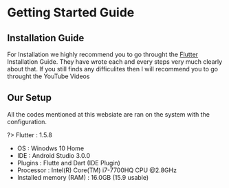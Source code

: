 # Getting Started Guide

## Installation Guide

For Installation we highly recommend you to go throught the [Flutter](https://flutter.dev) Installation Guide. They have wrote each and every steps very much clearly about that. If you still finds any difficulites then I will recommend you to go throught the YouTube Videos

## Our Setup 

All the codes mentioned at this websiate are ran on the system with the configuration.

?> Flutter : 1.5.8

- OS : Winodws 10 Home
- IDE : Android Studio 3.0.0
- Plugins : Flutte and Dart (IDE Plugin)
- Processor : Intel(R) Core(TM) i7-7700HQ CPU @2.8GHz
- Installed memory (RAM) : 16.0GB (15.9 usable)